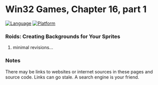 # Win32 Games, Chapter 16, part 1
[![Language](https://img.shields.io/badge/Language%20-C++-blue.svg)](https://github.com/GeorgePimpleton/Win32-games/)
[![Platform](https://img.shields.io/badge/Platform%20-Win32-blue.svg)](https://github.com/GeorgePimpleton/Win32-games/)
### Roids: Creating Backgrounds for Your Sprites

1. minimal revisions...

### Notes
There may be links to websites or internet sources in these pages and source code. Links can go stale. A search engine is your friend.
